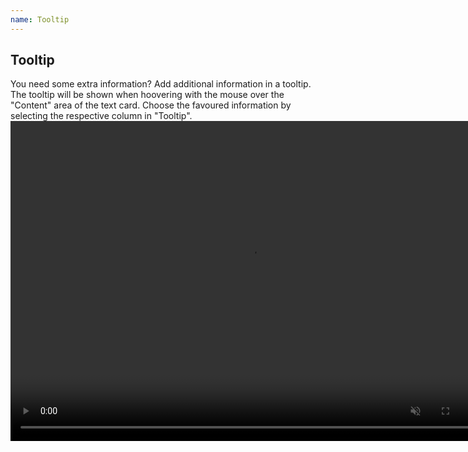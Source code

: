 ```yaml
---
name: Tooltip
---
```

## Tooltip
You need some extra information? Add additional information in a tooltip. The tooltip will be shown when hoovering with the mouse over the "Content" area of the text card. Choose the favoured information by selecting the respective column in "Tooltip".
<video controls muted width="768" height="512">
  <source src="{{ site.baseurl }}/assets/webms/tooltip.webm" type="video/webm">
</video>